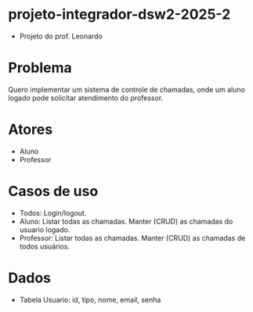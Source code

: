 # projeto-integrador-dsw2-2025-2
- Projeto do prof. Leonardo

# Problema
Quero implementar um sistema de controle de chamadas, onde um aluno logado pode solicitar atendimento do professor.

# Atores
- Aluno
- Professor

# Casos de uso
- Todos: Login/logout.
- Aluno: Listar todas as chamadas. Manter (CRUD) as chamadas do usuario logado.
- Professor: Listar todas as chamadas. Manter (CRUD) as chamadas de todos usuários.

# Dados
- Tabela Usuario: id, tipo, nome, email, senha